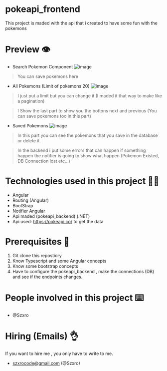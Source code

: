 # pokeapi_frontend

This project is maded with the api that i created to have some fun with the pokemons

# Preview :eye:

- Search Pokemon Component
![image](https://user-images.githubusercontent.com/103012492/195178264-e9d39ee6-709b-49a6-8dc7-b0eed7d026b1.png)
> You can save pokemons here 

- All Pokemons (Limit of pokemons 20)
![image](https://user-images.githubusercontent.com/103012492/195178493-9a0eac6e-bdb3-4c4c-920c-128d99fdedcc.png)

> I just put a limit but you can change it (I maded it that way to make like a pagination)

> I Show the last part to show you the bottons next and previous (You can save pokemons too in this part)

- Saved Pokemons
![image](https://user-images.githubusercontent.com/103012492/195178951-d564f4fe-99f5-435e-a706-f7e1896a55cd.png)
> In this part you can see the pokemons that you save in the database or delete it.

> In the backend i put some errors that can happen if something happen the notifier is going to show what happen (Pokemon Existed, DB Connection lost etc...)

# Technologies used in this project 👨‍💻

- Angular
- Routing (Angular)
- BootStrap
- Notifier Angular
- Api maded (pokeapi_backend) (.NET)
- Api used: https://pokeapi.co/ to get the data

# Prerequisites 📑

1. Git clone this repostiory
2. Know Typescript and some Angular concepts
3. Know some bootstrap concepts
4. Have to configure the pokeapi_backend , make the connections (DB) and see if the endpoints changes.

# People involved in this project ⌨️

- @Szxro

# Hiring (Emails) 👌

If you want to hire me , you only have to write to me.

- szxrocode@gmail.com (@Szxro)
